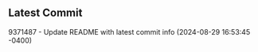 
## Latest Commit
9371487 - Update README with latest commit info (2024-08-29 16:53:45 -0400) <Yunxi-Zhou>
